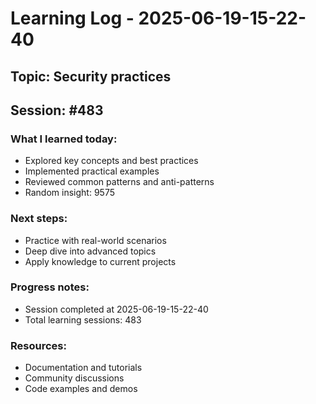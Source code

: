 # Learning Log - 2025-06-19-15-22-40

## Topic: Security practices
## Session: #483

### What I learned today:
- Explored key concepts and best practices
- Implemented practical examples  
- Reviewed common patterns and anti-patterns
- Random insight: 9575

### Next steps:
- Practice with real-world scenarios
- Deep dive into advanced topics
- Apply knowledge to current projects

### Progress notes:
- Session completed at 2025-06-19-15-22-40
- Total learning sessions: 483

### Resources:
- Documentation and tutorials
- Community discussions
- Code examples and demos
